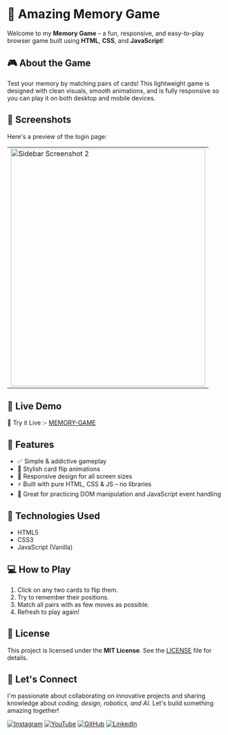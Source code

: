 # 🧠 Amazing Memory Game

Welcome to my **Memory Game** – a fun, responsive, and easy-to-play browser game built using **HTML**, **CSS**, and **JavaScript**!

## 🎮 About the Game

Test your memory by matching pairs of cards! This lightweight game is designed with clean visuals, smooth animations, and is fully responsive so you can play it on both desktop and mobile devices.

## 📸 Screenshots

Here's a preview of the login page:

<table>
  <tr>
    <td><img src="https://github.com/user-attachments/assets/7cc06045-cedc-402d-8589-17da8d0d672e" alt="Sidebar Screenshot 2" width="450" height="550" /></td>
  </tr>
</table>

## 🚀 Live Demo

🔗 Try it Live :- [MEMORY-GAME](https://innovativesumit.github.io/MEMORY-GAME/)

## 🚀 Features

- ✅ Simple & addictive gameplay
- 🎨 Stylish card flip animations
- 📱 Responsive design for all screen sizes
- ⚡ Built with pure HTML, CSS & JS – no libraries
- 🧠 Great for practicing DOM manipulation and JavaScript event handling

## 📁 Technologies Used

- HTML5
- CSS3
- JavaScript (Vanilla)

## 💻 How to Play

1. Click on any two cards to flip them.
2. Try to remember their positions.
3. Match all pairs with as few moves as possible.
4. Refresh to play again!

## 📜 License

This project is licensed under the **MIT License**. See the [LICENSE](LICENSE) file for details.

## 🌟 Let's Connect



I'm passionate about collaborating on innovative projects and sharing knowledge about *coding, design, robotics, and AI*. Let's build something amazing together!  



 [![Instagram](https://img.icons8.com/fluency/48/instagram-new.png)](https://www.instagram.com/sumittech_360)  [![YouTube](https://img.icons8.com/fluency/48/youtube-play.png)](https://youtube.com/channel/UCiPxbNaC7dloVut6Jc5xHIQ)  [![GitHub](https://img.icons8.com/fluency/48/github.png)](https://github.com/InnovativeSumit)  [![LinkedIn](https://img.icons8.com/fluency/48/linkedin.png)](https://www.linkedin.com/in/sumit-pal-40511a339) 
